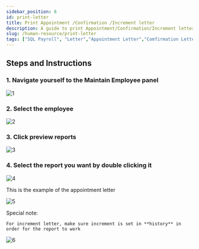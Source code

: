 ```yaml
---
sidebar_position: 8
id: print-letter
title: Print Appointment /Confirmation /Increment letter
description: A guide to print Appointment/Confirmation/Increment letter for SQL Payroll
slug: /human-resource/print-letter
tags: ["SQL Payroll", "Letter","Appointment Letter","Comfirmation Letter","Increment Letter"]
---
```


## Steps and Instructions

### 1. Navigate yourself to the Maintain Employee panel

![1](/img/human-resource/print-letter/1.png)

### 2. Select the employee

![2](/img/human-resource/print-letter/2.png)

### 3. Click preview reports

![3](/img/human-resource/print-letter/3.png)

### 4. Select the report you want by double clicking it

![4](/img/human-resource/print-letter/4.png)

This is the example of the appointment letter

![5](/img/human-resource/print-letter/5.png)

Special note:

    For increment letter, make sure increment is set in **history** in order for the report to work

![6](/img/human-resource/print-letter/6.png)
